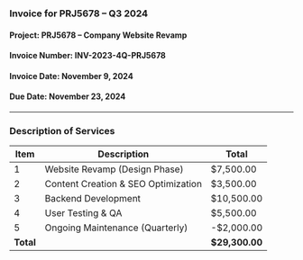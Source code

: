 ### **Invoice for PRJ5678 – Q3 2024**

#### **Project:** PRJ5678 – Company Website Revamp  
#### **Invoice Number:** INV-2023-4Q-PRJ5678  
#### **Invoice Date:** November 9, 2024  
#### **Due Date:** November 23, 2024

---

### **Description of Services**  

| **Item** | **Description**                           | **Total**    |
|----------|-------------------------------------------|--------------|
| 1        | Website Revamp (Design Phase)             | $7,500.00    |
| 2        | Content Creation & SEO Optimization       | $3,500.00    |
| 3        | Backend Development                      | $10,500.00   |
| 4        | User Testing & QA                         | $5,500.00    |
| 5        | Ongoing Maintenance (Quarterly)          | -$2,000.00    |
| **Total**|                                           | **$29,300.00** |